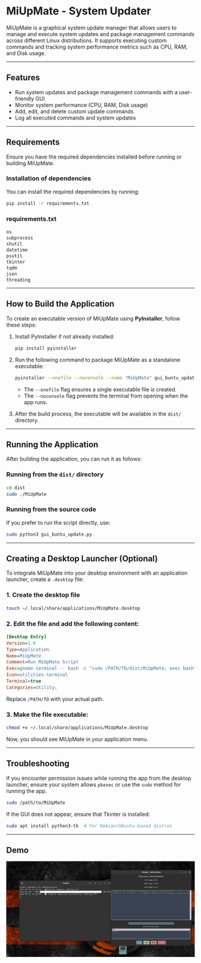 # MiUpMate - System Updater

MiUpMate is a graphical system update manager that allows users to manage and execute system updates and package management commands across different Linux distributions. It supports executing custom commands and tracking system performance metrics such as CPU, RAM, and Disk usage.

---

## Features

- Run system updates and package management commands with a user-friendly GUI
- Monitor system performance (CPU, RAM, Disk usage)
- Add, edit, and delete custom update commands
- Log all executed commands and system updates



---

## Requirements

Ensure you have the required dependencies installed before running or building MiUpMate.

### Installation of dependencies

You can install the required dependencies by running:

```sh
pip install -r requirements.txt
```

### **requirements.txt**

```
os
subprocess
shutil
datetime
psutil
tkinter
tqdm
json
threading
```

---

## How to Build the Application

To create an executable version of MiUpMate using **PyInstaller**, follow these steps:

1. Install PyInstaller if not already installed:

   ```sh
   pip install pyinstaller
   ```

2. Run the following command to package MiUpMate as a standalone executable:

   ```sh
   pyinstaller --onefile --noconsole --name "MiUpMate" gui_buntu_update.py
   ```

   - The `--onefile` flag ensures a single executable file is created.
   - The `--noconsole` flag prevents the terminal from opening when the app runs.

3. After the build process, the executable will be available in the `dist/` directory.

---

## Running the Application

After building the application, you can run it as follows:

### Running from the `dist/` directory

```sh
cd dist
sudo ./MiUpMate
```

### Running from the source code

If you prefer to run the script directly, use:

```sh
sudo python3 gui_buntu_update.py
```

---

## Creating a Desktop Launcher (Optional)

To integrate MiUpMate into your desktop environment with an application launcher, create a `.desktop` file:

### **1. Create the desktop file**

```sh
touch ~/.local/share/applications/MiUpMate.desktop
```

### **2. Edit the file and add the following content:**

```ini
[Desktop Entry]
Version=1.0
Type=Application
Name=MiUpMate
Comment=Run MiUpMate Script
Exec=gnome-terminal -- bash -c "sudo /PATH/TO/dist/MiUpMate; exec bash"
Icon=utilities-terminal
Terminal=true
Categories=Utility;

```

Replace `/PATH/TO` with your actual path.

### **3. Make the file executable:**

```sh
chmod +x ~/.local/share/applications/MiUpMate.desktop
```

Now, you should see MiUpMate in your application menu.

---

## Troubleshooting

If you encounter permission issues while running the app from the desktop launcher, ensure your system allows `pkexec` or use the `sudo` method for running the app.

```sh
sudo /path/to/MiUpMate
```

If the GUI does not appear, ensure that Tkinter is installed:

```sh
sudo apt install python3-tk  # For Debian/Ubuntu-based distros
```

---


## **Demo**

![Demo Image](media/MiUpDate.png)


